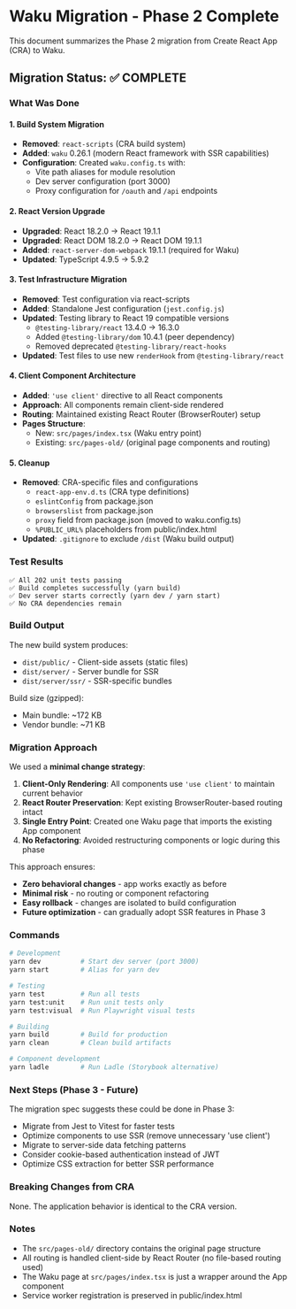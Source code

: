 # Waku Migration - Phase 2 Complete

This document summarizes the Phase 2 migration from Create React App (CRA) to Waku.

## Migration Status: ✅ COMPLETE

### What Was Done

#### 1. Build System Migration
- **Removed**: `react-scripts` (CRA build system)
- **Added**: `waku` 0.26.1 (modern React framework with SSR capabilities)
- **Configuration**: Created `waku.config.ts` with:
  - Vite path aliases for module resolution
  - Dev server configuration (port 3000)
  - Proxy configuration for `/oauth` and `/api` endpoints

#### 2. React Version Upgrade
- **Upgraded**: React 18.2.0 → React 19.1.1
- **Upgraded**: React DOM 18.2.0 → React DOM 19.1.1
- **Added**: `react-server-dom-webpack` 19.1.1 (required for Waku)
- **Updated**: TypeScript 4.9.5 → 5.9.2

#### 3. Test Infrastructure Migration
- **Removed**: Test configuration via react-scripts
- **Added**: Standalone Jest configuration (`jest.config.js`)
- **Updated**: Testing library to React 19 compatible versions
  - `@testing-library/react` 13.4.0 → 16.3.0
  - Added `@testing-library/dom` 10.4.1 (peer dependency)
  - Removed deprecated `@testing-library/react-hooks`
- **Updated**: Test files to use new `renderHook` from `@testing-library/react`

#### 4. Client Component Architecture
- **Added**: `'use client'` directive to all React components
- **Approach**: All components remain client-side rendered
- **Routing**: Maintained existing React Router (BrowserRouter) setup
- **Pages Structure**: 
  - New: `src/pages/index.tsx` (Waku entry point)
  - Existing: `src/pages-old/` (original page components and routing)
  
#### 5. Cleanup
- **Removed**: CRA-specific files and configurations
  - `react-app-env.d.ts` (CRA type definitions)
  - `eslintConfig` from package.json
  - `browserslist` from package.json
  - `proxy` field from package.json (moved to waku.config.ts)
  - `%PUBLIC_URL%` placeholders from public/index.html
- **Updated**: `.gitignore` to exclude `/dist` (Waku build output)

### Test Results

```
✅ All 202 unit tests passing
✅ Build completes successfully (yarn build)
✅ Dev server starts correctly (yarn dev / yarn start)
✅ No CRA dependencies remain
```

### Build Output

The new build system produces:
- `dist/public/` - Client-side assets (static files)
- `dist/server/` - Server bundle for SSR
- `dist/server/ssr/` - SSR-specific bundles

Build size (gzipped):
- Main bundle: ~172 KB
- Vendor bundle: ~71 KB

### Migration Approach

We used a **minimal change strategy**:

1. **Client-Only Rendering**: All components use `'use client'` to maintain current behavior
2. **React Router Preservation**: Kept existing BrowserRouter-based routing intact
3. **Single Entry Point**: Created one Waku page that imports the existing App component
4. **No Refactoring**: Avoided restructuring components or logic during this phase

This approach ensures:
- **Zero behavioral changes** - app works exactly as before
- **Minimal risk** - no routing or component refactoring
- **Easy rollback** - changes are isolated to build configuration
- **Future optimization** - can gradually adopt SSR features in Phase 3

### Commands

```bash
# Development
yarn dev          # Start dev server (port 3000)
yarn start        # Alias for yarn dev

# Testing
yarn test         # Run all tests
yarn test:unit    # Run unit tests only
yarn test:visual  # Run Playwright visual tests

# Building
yarn build        # Build for production
yarn clean        # Clean build artifacts

# Component development
yarn ladle        # Run Ladle (Storybook alternative)
```

### Next Steps (Phase 3 - Future)

The migration spec suggests these could be done in Phase 3:
- Migrate from Jest to Vitest for faster tests
- Optimize components to use SSR (remove unnecessary 'use client')
- Migrate to server-side data fetching patterns
- Consider cookie-based authentication instead of JWT
- Optimize CSS extraction for better SSR performance

### Breaking Changes from CRA

None. The application behavior is identical to the CRA version.

### Notes

- The `src/pages-old/` directory contains the original page structure
- All routing is handled client-side by React Router (no file-based routing used)
- The Waku page at `src/pages/index.tsx` is just a wrapper around the App component
- Service worker registration is preserved in public/index.html
